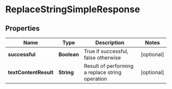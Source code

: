 
# ReplaceStringSimpleResponse

## Properties
Name | Type | Description | Notes
------------ | ------------- | ------------- | -------------
**successful** | **Boolean** | True if successful, false otherwise |  [optional]
**textContentResult** | **String** | Result of performing a replace string operation |  [optional]




